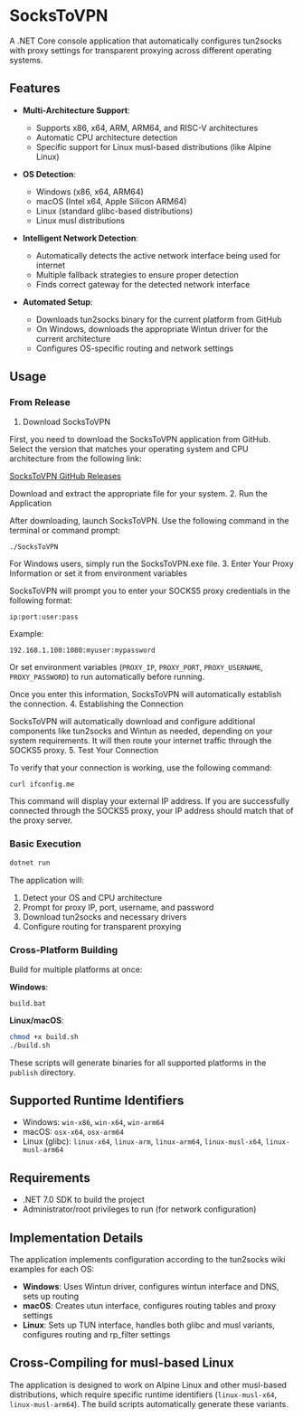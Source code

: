 # SocksToVPN 

A .NET Core console application that automatically configures tun2socks with proxy settings for transparent proxying across different operating systems.

## Features

- **Multi-Architecture Support**:
  - Supports x86, x64, ARM, ARM64, and RISC-V architectures
  - Automatic CPU architecture detection 
  - Specific support for Linux musl-based distributions (like Alpine Linux)

- **OS Detection**:
  - Windows (x86, x64, ARM64)
  - macOS (Intel x64, Apple Silicon ARM64)
  - Linux (standard glibc-based distributions)
  - Linux musl distributions

- **Intelligent Network Detection**:
  - Automatically detects the active network interface being used for internet
  - Multiple fallback strategies to ensure proper detection
  - Finds correct gateway for the detected network interface

- **Automated Setup**:
  - Downloads tun2socks binary for the current platform from GitHub
  - On Windows, downloads the appropriate Wintun driver for the current architecture
  - Configures OS-specific routing and network settings

## Usage
### From Release

1. Download SocksToVPN

First, you need to download the SocksToVPN application from GitHub. Select the version that matches your operating system and CPU architecture from the following link:

[SocksToVPN GitHub Releases](https://github.com/alekssamos/socksToVPN/releases/v1.5)

Download and extract the appropriate file for your system.
2. Run the Application

After downloading, launch SocksToVPN. Use the following command in the terminal or command prompt:

`./SocksToVPN`

For Windows users, simply run the SocksToVPN.exe file.
3. Enter Your Proxy Information or set it from environment variables

SocksToVPN will prompt you to enter your SOCKS5 proxy credentials in the following format:

`ip:port:user:pass`

Example:

`192.168.1.100:1080:myuser:mypassword`

Or set environment variables
(`PROXY_IP`, `PROXY_PORT`, `PROXY_USERNAME`, `PROXY_PASSWORD`)  to run automatically
before running.

Once you enter this information, SocksToVPN will automatically establish the connection.
4. Establishing the Connection

SocksToVPN will automatically download and configure additional components like tun2socks and Wintun as needed, depending on your system requirements. It will then route your internet traffic through the SOCKS5 proxy.
5. Test Your Connection

To verify that your connection is working, use the following command:

`curl ifconfig.me`

This command will display your external IP address. If you are successfully connected through the SOCKS5 proxy, your IP address should match that of the proxy server.
### Basic Execution

```bash
dotnet run
```

The application will:
1. Detect your OS and CPU architecture
2. Prompt for proxy IP, port, username, and password
3. Download tun2socks and necessary drivers
4. Configure routing for transparent proxying

### Cross-Platform Building

Build for multiple platforms at once:

**Windows**:
```
build.bat
```

**Linux/macOS**:
```bash
chmod +x build.sh
./build.sh
```

These scripts will generate binaries for all supported platforms in the `publish` directory.

## Supported Runtime Identifiers

- Windows: `win-x86`, `win-x64`, `win-arm64`  
- macOS: `osx-x64`, `osx-arm64`
- Linux (glibc): `linux-x64`, `linux-arm`, `linux-arm64`, `linux-musl-x64`, `linux-musl-arm64`

## Requirements

- .NET 7.0 SDK to build the project
- Administrator/root privileges to run (for network configuration)

## Implementation Details

The application implements configuration according to the tun2socks wiki examples for each OS:

- **Windows**: Uses Wintun driver, configures wintun interface and DNS, sets up routing
- **macOS**: Creates utun interface, configures routing tables and proxy settings
- **Linux**: Sets up TUN interface, handles both glibc and musl variants, configures routing and rp_filter settings

## Cross-Compiling for musl-based Linux

The application is designed to work on Alpine Linux and other musl-based distributions, which require specific runtime identifiers (`linux-musl-x64`, `linux-musl-arm64`). The build scripts automatically generate these variants.
